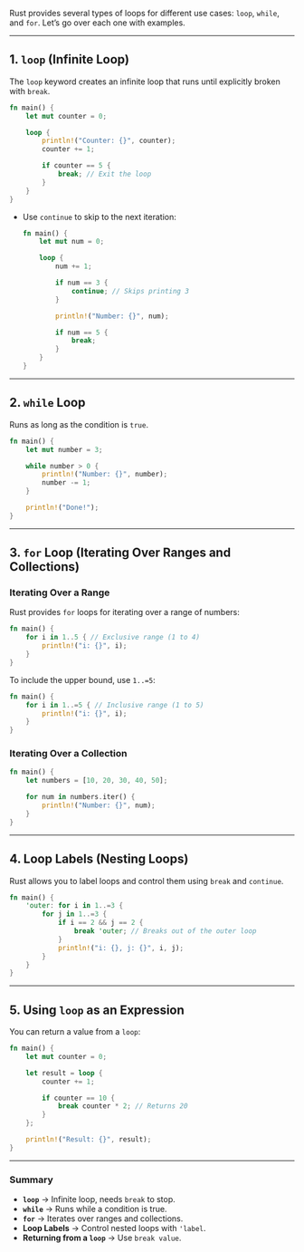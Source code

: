 Rust provides several types of loops for different use cases: `loop`, `while`, and `for`. Let’s go over each one with examples.

---

## **1. `loop` (Infinite Loop)**
The `loop` keyword creates an infinite loop that runs until explicitly broken with `break`.

```rust
fn main() {
    let mut counter = 0;

    loop {
        println!("Counter: {}", counter);
        counter += 1;

        if counter == 5 {
            break; // Exit the loop
        }
    }
}
```

- Use `continue` to skip to the next iteration:
  ```rust
  fn main() {
      let mut num = 0;

      loop {
          num += 1;

          if num == 3 {
              continue; // Skips printing 3
          }

          println!("Number: {}", num);

          if num == 5 {
              break;
          }
      }
  }
  ```

---

## **2. `while` Loop**
Runs as long as the condition is `true`.

```rust
fn main() {
    let mut number = 3;

    while number > 0 {
        println!("Number: {}", number);
        number -= 1;
    }

    println!("Done!");
}
```

---

## **3. `for` Loop (Iterating Over Ranges and Collections)**
### **Iterating Over a Range**
Rust provides `for` loops for iterating over a range of numbers:

```rust
fn main() {
    for i in 1..5 { // Exclusive range (1 to 4)
        println!("i: {}", i);
    }
}
```

To include the upper bound, use `1..=5`:

```rust
fn main() {
    for i in 1..=5 { // Inclusive range (1 to 5)
        println!("i: {}", i);
    }
}
```

### **Iterating Over a Collection**
```rust
fn main() {
    let numbers = [10, 20, 30, 40, 50];

    for num in numbers.iter() {
        println!("Number: {}", num);
    }
}
```

---

## **4. Loop Labels (Nesting Loops)**
Rust allows you to label loops and control them using `break` and `continue`.

```rust
fn main() {
    'outer: for i in 1..=3 {
        for j in 1..=3 {
            if i == 2 && j == 2 {
                break 'outer; // Breaks out of the outer loop
            }
            println!("i: {}, j: {}", i, j);
        }
    }
}
```

---

## **5. Using `loop` as an Expression**
You can return a value from a `loop`:

```rust
fn main() {
    let mut counter = 0;

    let result = loop {
        counter += 1;

        if counter == 10 {
            break counter * 2; // Returns 20
        }
    };

    println!("Result: {}", result);
}
```

---

### **Summary**
- **`loop`** → Infinite loop, needs `break` to stop.
- **`while`** → Runs while a condition is true.
- **`for`** → Iterates over ranges and collections.
- **Loop Labels** → Control nested loops with `'label`.
- **Returning from a `loop`** → Use `break value`.
